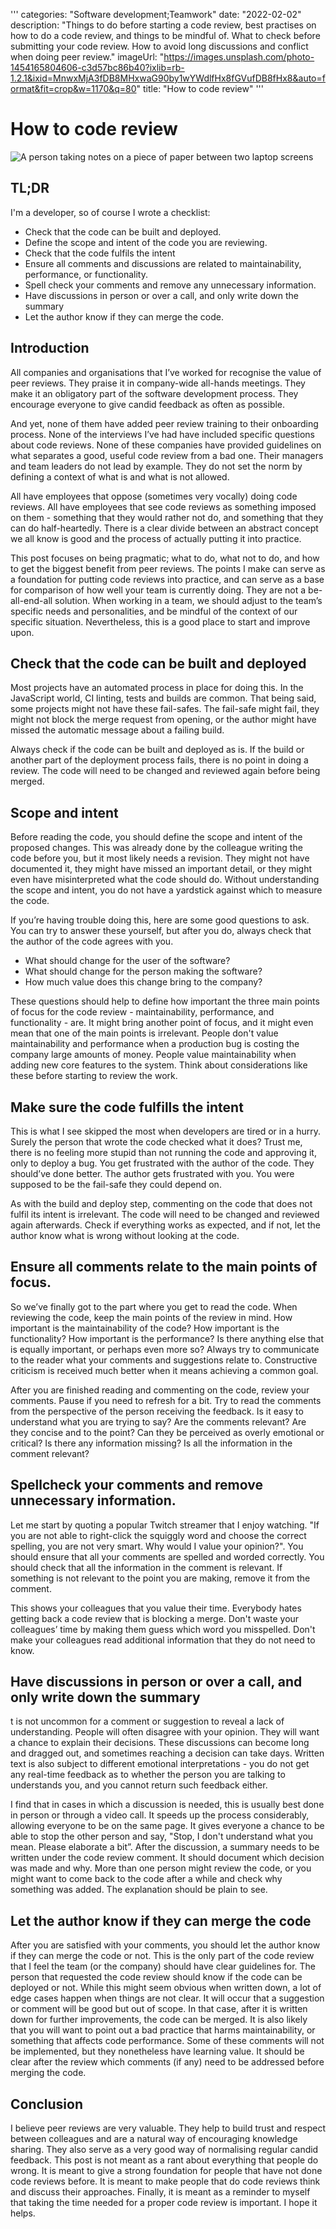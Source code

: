 '''
categories: "Software development;Teamwork"
date: "2022-02-02"
description: "Things to do before starting a code review, best practises on how to do a code review, and things to be mindful of. What to check before submitting your code review. How to avoid long discussions and conflict when doing peer review."
imageUrl: "https://images.unsplash.com/photo-1454165804606-c3d57bc86b40?ixlib=rb-1.2.1&ixid=MnwxMjA3fDB8MHxwaG90by1wYWdlfHx8fGVufDB8fHx8&auto=format&fit=crop&w=1170&q=80"
title: "How to code review"
'''

# How to code review

![A person taking notes on a piece of paper between two laptop screens](https://images.unsplash.com/photo-1454165804606-c3d57bc86b40?ixlib=rb-1.2.1&ixid=MnwxMjA3fDB8MHxwaG90by1wYWdlfHx8fGVufDB8fHx8&auto=format&fit=crop&w=1170&q=80)

## TL;DR

I'm a developer, so of course I wrote a checklist:

- Check that the code can be built and deployed.
- Define the scope and intent of the code you are reviewing.
- Check that the code fulfils the intent
- Ensure all comments and discussions are related to maintainability, performance, or functionality.
- Spell check your comments and remove any unnecessary information.
- Have discussions in person or over a call, and only write down the summary
- Let the author know if they can merge the code.

## Introduction

All companies and organisations that I’ve worked for recognise the value of peer reviews. They praise it in company-wide all-hands meetings. They make it an obligatory part of the software development process. They encourage everyone to give candid feedback as often as possible.

And yet, none of them have added peer review training to their onboarding process. None of the interviews I’ve had have included specific questions about code reviews. None of these companies have provided guidelines on what separates a good, useful code review from a bad one. Their managers and team leaders do not lead by example. They do not set the norm by defining a context of what is and what is not allowed.

All have employees that oppose (sometimes very vocally) doing code reviews. All have employees that see code reviews as something imposed on them - something that they would rather not do, and something that they can do half-heartedly. There is a clear divide between an abstract concept we all know is good and the process of actually putting it into practice.

This post focuses on being pragmatic; what to do, what not to do, and how to get the biggest benefit from peer reviews. The points I make can serve as a foundation for putting code reviews into practice, and can serve as a base for comparison of how well your team is currently doing. They are not a be-all-end-all solution. When working in a team, we should adjust to the team’s specific needs and personalities, and be mindful of the context of our specific situation. Nevertheless, this is a good place to start and improve upon.

## Check that the code can be built and deployed

Most projects have an automated process in place for doing this. In the JavaScript world, CI linting, tests and builds are common. That being said, some projects might not have these fail-safes. The fail-safe might fail, they might not block the merge request from opening, or the author might have missed the automatic message about a failing build.

Always check if the code can be built and deployed as is. If the build or another part of the deployment process fails, there is no point in doing a review. The code will need to be changed and reviewed again before being merged.

## Scope and intent

Before reading the code, you should define the scope and intent of the proposed changes. This was already done by the colleague writing the code before you, but it most likely needs a revision. They might not have documented it, they might have missed an important detail, or they might even have misinterpreted what the code should do. Without understanding the scope and intent, you do not have a yardstick against which to measure the code.

If you’re having trouble doing this, here are some good questions to ask. You can try to answer these yourself, but after you do, always check that the author of the code agrees with you.

- What should change for the user of the software?
- What should change for the person making the software?
- How much value does this change bring to the company?

These questions should help to define how important the three main points of focus for the code review - maintainability, performance, and functionality - are. It might bring another point of focus, and it might even mean that one of the main points is irrelevant. People don't value maintainability and performance when a production bug is costing the company large amounts of money. People value maintainability when adding new core features to the system. Think about considerations like these before starting to review the work.

## Make sure the code fulfills the intent

This is what I see skipped the most when developers are tired or in a hurry. Surely the person that wrote the code checked what it does? Trust me, there is no feeling more stupid than not running the code and approving it, only to deploy a bug. You get frustrated with the author of the code. They should’ve done better. The author gets frustrated with you. You were supposed to be the fail-safe they could depend on.

As with the build and deploy step, commenting on the code that does not fulfil its intent is irrelevant. The code will need to be changed and reviewed again afterwards. Check if everything works as expected, and if not, let the author know what is wrong without looking at the code.

## Ensure all comments relate to the main points of focus.

So we’ve finally got to the part where you get to read the code. When reviewing the code, keep the main points of the review in mind. How important is the maintainability of the code? How important is the functionality? How important is the performance? Is there anything else that is equally important, or perhaps even more so? Always try to communicate to the reader what your comments and suggestions relate to. Constructive criticism is received much better when it means achieving a common goal.

After you are finished reading and commenting on the code, review your comments. Pause if you need to refresh for a bit. Try to read the comments from the perspective of the person receiving the feedback. Is it easy to understand what you are trying to say? Are the comments relevant? Are they concise and to the point? Can they be perceived as overly emotional or critical? Is there any information missing? Is all the information in the comment relevant?

## Spellcheck your comments and remove unnecessary information.

Let me start by quoting a popular Twitch streamer that I enjoy watching. "If you are not able to right-click the squiggly word and choose the correct spelling, you are not very smart. Why would I value your opinion?". You should ensure that all your comments are spelled and worded correctly. You should check that all the information in the comment is relevant. If something is not relevant to the point you are making, remove it from the comment.

This shows your colleagues that you value their time. Everybody hates getting back a code review that is blocking a merge. Don't waste your colleagues’ time by making them guess which word you misspelled. Don't make your colleagues read additional information that they do not need to know.

## Have discussions in person or over a call, and only write down the summary

t is not uncommon for a comment or suggestion to reveal a lack of understanding. People will often disagree with your opinion. They will want a chance to explain their decisions. These discussions can become long and dragged out, and sometimes reaching a decision can take days. Written text is also subject to different emotional interpretations - you do not get any real-time feedback as to whether the person you are talking to understands you, and you cannot return such feedback either.

I find that in cases in which a discussion is needed, this is usually best done in person or through a video call. It speeds up the process considerably, allowing everyone to be on the same page. It gives everyone a chance to be able to stop the other person and say, "Stop, I don't understand what you mean. Please elaborate a bit”. After the discussion, a summary needs to be written under the code review comment. It should document which decision was made and why. More than one person might review the code, or you might want to come back to the code after a while and check why something was added. The explanation should be plain to see.

## Let the author know if they can merge the code

After you are satisfied with your comments, you should let the author know if they can merge the code or not. This is the only part of the code review that I feel the team (or the company) should have clear guidelines for. The person that requested the code review should know if the code can be deployed or not. While this might seem obvious when written down, a lot of edge cases happen when things are not clear. It will occur that a suggestion or comment will be good but out of scope. In that case, after it is written down for further improvements, the code can be merged. It is also likely that you will want to point out a bad practice that harms maintainability, or something that affects code performance. Some of these comments will not be implemented, but they nonetheless have learning value. It should be clear after the review which comments (if any) need to be addressed before merging the code.

## Conclusion

I believe peer reviews are very valuable. They help to build trust and respect between colleagues and are a natural way of encouraging knowledge sharing. They also serve as a very good way of normalising regular candid feedback. This post is not meant as a rant about everything that people do wrong. It is meant to give a strong foundation for people that have not done code reviews before. It is meant to make people that do code reviews think and discuss their approaches. Finally, it is meant as a reminder to myself that taking the time needed for a proper code review is important. I hope it helps.
